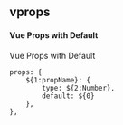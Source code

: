 ## vprops
#### Vue Props with Default
Vue Props with Default
```
props: {
	${1:propName}: {
		type: ${2:Number},
		default: ${0}
	},
},
```
